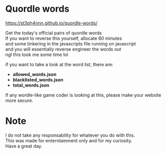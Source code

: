 # Quordle words

https://st3ph4nnn.github.io/quordle-words/  

Get the today's official pairs of quordle words  
If you want to reverse this yourself, allocate 60 minutes  
and some tinkering in the javascripts file running on javascript  
and you will essentially reverse engineer the words out  
ngl this took me some time lol

if you want to take a look at the word list, there are: 
- **allowed_words.json**
- **blacklisted_words.json**
- **total_words.json**

If any wordle-like game coder is looking at this,
please make your website more secure.

# Note

I do not take any responsability for whatever you do with this.  
This was made for enterntainment only and for my curiosity.  
Have a great day.